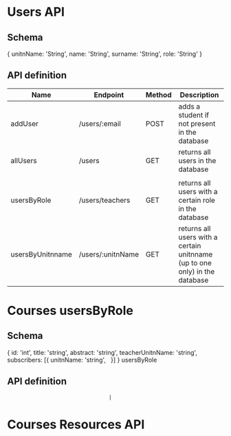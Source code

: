 # Users API
## Schema

{
    unitnName: 'String',
    name: 'String',
    surname: 'String',
    role: 'String'
}

## API definition

| Name             | Endpoint          | Method | Description                                                                 |
|------------------|-------------------|--------|-----------------------------------------------------------------------------|
| addUser          | /users/:email     | POST   | adds a student if not present in the database                               |
| allUsers         | /users            | GET    | returns all users in the database                                           |
|                  |                   |        |                                                                             |
| usersByRole      | /users/teachers   | GET    | returns all users with a certain role in the database                       |
| usersByUnitnname | /users/:unitnName | GET    | returns all users with a certain unitnname (up to one only) in the database |

# Courses usersByRole
## Schema

{
  id:   'int',
  title:   'string',
  abstract:   'string',
  teacherUnitnName:   'string',
  subscribers: [{
      unitnName:   'string',
  }]
} 
usersByRole
## API definition
                                     |
# Courses Resources API
